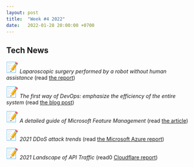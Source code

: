 ```yaml
---
layout: post
title:  "Week #4 2022"
date:   2022-01-28 20:00:00 +0700
---
```


## Tech News

![memo](/assets/images/memo.png) *Laparoscopic surgery performed by a robot without human assistance* (read [the report](https://hub.jhu.edu/2022/01/26/star-robot-performs-intestinal-surgery/))

![memo](/assets/images/memo.png) *The first way of DevOps: emphasize the efficiency of the entire system* (read [the blog post](https://wehackpurple.com/security-is-everybodys-job-part-5-the-first-way/))

![memo](/assets/images/memo.png) *A detailed guide of Microsoft Feature Management* (read [the article](https://procodeguide.com/programming/feature-flags-in-aspnet-core))

![memo](/assets/images/memo.png) *2021 DDoS attack trends* (read [the Microsoft Azure report](https://azure.microsoft.com/en-us/blog/azure-ddos-protection-2021-q3-and-q4-ddos-attack-trends/))

![memo](/assets/images/memo.png) *2021 Landscape of API Traffic* (read0 [Cloudflare report](https://blog.cloudflare.com/landscape-of-api-traffic/))